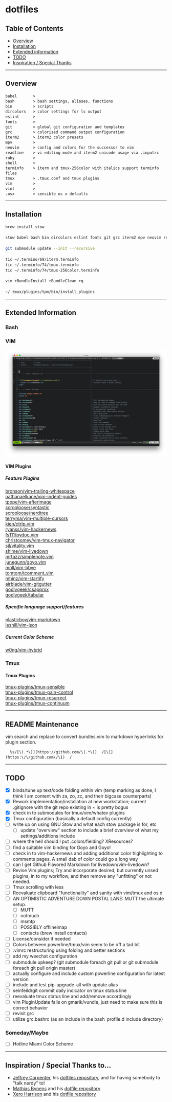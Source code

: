 # dotfiles

## Table of Contents
- [Overview](#overview)
- [Installation](#installation)
- [Extended information](#extended-information)
- [TODO](#todo)
- [Inspiration / Special Thanks](#inspiration-/-special-thanks-to...)

---

## Overview

```
babel       >
bash        > bash settings, aliases, functions
bin         > scripts
dircolors   > color settings for ls output
eslint      >
fonts       >
git         > global git configuration and templates
grc         > colorized command output configuration
iterm2      > iterm2 color presets
mpv         >
neovim      > config and colors for the successor to vim
readline    > vi editing mode and iterm2 unicode usage via .inputrc
ruby        >
shell       >
terminfo    > iterm and tmux-256color with italics support terminfo files
tmux        > .tmux.conf and tmux plugins
vim         >
vint        >
.osx        > sensible os x defaults
```

---

## Installation

```sh
brew install stow

stow babel bash bin dircolors eslint fonts git grc iterm2 mpv neovim readline ruby shell terminfo tmux vim vint

git submodule update --init --recursive

tic ~/.termino/69/iterm.terminfo
tic ~/.terminfo/74/tmux.terminfo
tic ~/.terminfo/74/tmux-256color.terminfo

vim +BundleInstall +BundleClean +q

~/.tmux/plugins/tpm/bin/install_plugins
```

---

## Extended Information

### Bash

### VIM

![VIM Screenshot](previews/vim.png)

#### VIM Plugins

##### Feature Plugins
[bronson/vim-trailing-whitespace](https://github.com/bronson/vim-trailing-whitespace)  
[nathanaelkane/vim-indent-guides](https://github.com/nathanaelkane/vim-indent-guides)  
[tpope/vim-afterimage](https://github.com/tpope/vim-afterimage)  
[scrooloose/syntastic](https://github.com/scrooloose/syntastic)  
[scrooloose/nerdtree](https://github.com/scrooloose/nerdtree)  
[terryma/vim-multiple-cursors](https://github.com/terryma/vim-multiple-cursors)  
[kien/ctrlp.vim](https://github.com/kien/ctrlp.vim)  
[ryanss/vim-hackernews](https://github.com/ryanss/vim-hackernews)  
[fs111/pydoc.vim](https://github.com/fs111/pydoc.vim)  
[christoomey/vim-tmux-navigator](https://github.com/christoomey/vim-tmux-navigator)  
[sjl/vitality.vim](https://github.com/sjl/vitality.vim)  
[shime/vim-livedown](https://github.com/shime/vim-livedown)  
[mrtazz/simplenote.vim](https://github.com/mrtazz/simplenote.vim)  
[junegunn/goyo.vim](https://github.com/junegunn/goyo.vim)  
[moll/vim-bbye](https://github.com/moll/vim-bbye)  
[tomtom/tcomment_vim](https://github.com/tomtom/tcomment_vim)  
[mhinz/vim-startify](https://github.com/mhinz/vim-startify)  
[airblade/vim-gitgutter](https://github.com/airblade/vim-gitgutter)  
[godlygeek/csapprox](https://github.com/godlygeek/csapprox)  
[godlygeek/tabular](https://github.com/godlygeek/tabular)  

##### Specific language support/features

[plasticboy/vim-markdown](https://github.com/plasticboy/vim-markdown)  
[leshill/vim-json](https://github.com/leshill/vim-json)  


##### Current Color Scheme

[w0ng/vim-hybrid](https://github.com/w0ng/vim-hybrid)  

### Tmux

#### Tmux Plugins
[tmux-plugins/tmux-sensible](https://github.com/tmux-plugins/tmux-sensible)  
[tmux-plugins/tmux-pain-control](https://github.com/tmux-plugins/tmux-pain-control)  
[tmux-plugins/tmux-resurrect](https://github.com/tmux-plugins/tmux-resurrect)  
[tmux-plugins/tmux-continuum](https://github.com/tmux-plugins/tmux-continuum)  

---
## README Maintenance

vim search and replace to convert bundles.vim to markdown hyperlinks for plugin section.

```
  %s/[\(.*\)](https://github.com/\(.*\))  /[\1](https:\/\/github.com\/\1)  /
```

---
## TODO

- [x] binds/tune up text/code folding within vim (temp marking as done, I think I am content with za, zo, zc, and their bigcase counterparts)
- [x] Rework implementation/installation at new workstation; current .gitignore with the git repo existing in ~ is pretty bogus
- [x] check in to submodules for tmux/vim/whatev plugins
- [x] Tmux configuration (basically a default config currently)
- [ ] write up on using GNU Stow and what each stow package is for, etc
  - [ ] update "overview" section to include a brief overview of what my settings/additions include
- [ ] where the hell should I put .colors/fielding? XResources?
- [ ] find a suitable vim binding for Goyo and Goyo!
- [ ] check in to vim-hackernews and adding additional color highlighting to
 comments pages. A small dab of color could go a long way
- [ ] can I get Github Flavored Markdown for livedown/vim-livedown?
- [ ] Revise Vim plugins; Try and incorporate desired, but currently unsed
plugins, in to my workflow, and then remove any "unfitting" or not needed.
- [ ] Tmux scrolling with less
- [ ] Reevaluate clipboard "functionality" and sanity with vim/tmux and os x
- [ ] AN OPTIMISTIC ADVENTURE DOWN POSTAL LANE: MUTT the ultimate setup.
  - [ ] MUTT
  - [ ] notmuch
  - [ ] msmtp
  - [ ] POSSIBLY offlineimap
  - [ ] contacts (brew install contacts)
- [ ] License/consider if needed
- [ ] Colors between powerline/tmux/vim seem to be off a tad bit
- [ ] .vimrc restructuring using folding and better sections
- [ ] add my weechat configuration
- [ ] submodule upkeep? (git submodule foreach git pull or git submodule foreach git pull origin master)
- [ ] actually configure and include custom powerline configuration for latest version
- [ ] include and test pip-upgrade-all with update alias
- [ ] seinfeild/git commit daily indicator on tmux status line
- [ ] reevaluate tmux status line and add/remove accordingly
- [ ] vim PluginUpdate fails on gmarik/vundle, just need to make sure this is correct behavior
- [ ] revisit grc
- [ ] utilize grc.bashrc (as an include in the bash_profile.d include directory)

### Someday/Maybe
- [ ] Hotline Miami Color Scheme

---
## Inspiration / Special Thanks to...

* [Jeffrey Carpenter](https://github.com/i8degrees), his [dotfiles repository](https://github.com/i8degrees/dotfiles), and for having somebody to "talk nerdy" to!
* [Mathias Bynens](https://mathiasbynens.be/) and his [dotfile repository](https://github.com/mathiasbynens/dotfiles)
* [Xero Harrison](http://xero.nu) and his [dotfile repository](https://github.com/xero/dotfiles)

